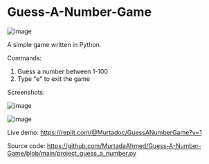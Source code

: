 # Guess-A-Number-Game

![image](https://user-images.githubusercontent.com/108568451/192093350-0bdb9855-5458-45f2-9048-f37f56b7d7e9.png)

A simple game written in Python.

Commands:
1. Guess a number between 1-100
2. Type "e" to exit the game

Screenshots:

![image](https://user-images.githubusercontent.com/108568451/192093585-f64f0c00-74f5-4c4c-90fd-c29f09764e0c.png)

![image](https://user-images.githubusercontent.com/108568451/192093633-d70c5480-7982-4f89-a893-d6f63415a899.png)

Live demo: https://replit.com/@Murtadoc/GuessANumberGame?v=1

Source code: https://github.com/MurtadaAhmed/Guess-A-Number-Game/blob/main/project_guess_a_number.py
